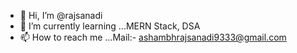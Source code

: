 - 👋 Hi, I’m @rajsanadi
- 🌱 I’m currently learning ...MERN Stack, DSA
- 📫 How to reach me ...Mail:- ashambhrajsanadi9333@gmail.com

<!---
rajsanadi/rajsanadi is a ✨ special ✨ repository because its `README.md` (this file) appears on your GitHub profile.
You can click the Preview link to take a look at your changes.
--->
